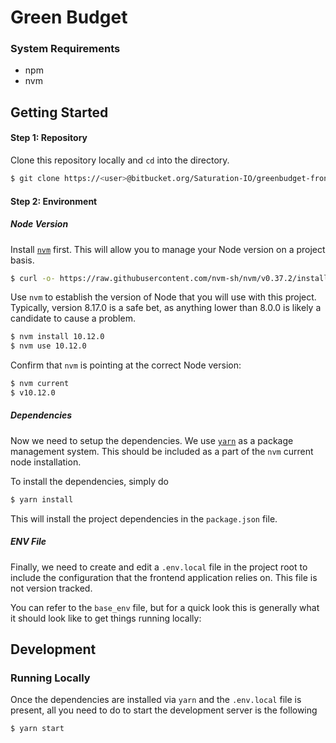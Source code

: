 # Green Budget

### System Requirements

- npm
- nvm

## Getting Started

#### Step 1: Repository

Clone this repository locally and `cd` into the directory.

```bash
$ git clone https://<user>@bitbucket.org/Saturation-IO/greenbudget-frontend.git
```

#### Step 2: Environment

##### Node Version

Install [`nvm`](https://github.com/nvm-sh/nvm) first. This will
allow you to manage your Node version on a project basis.

```bash
$ curl -o- https://raw.githubusercontent.com/nvm-sh/nvm/v0.37.2/install.sh | bash
```

Use `nvm` to establish the version of Node that you will use with this project.
Typically, version 8.17.0 is a safe bet, as anything lower than 8.0.0 is likely
a candidate to cause a problem.

```bash
$ nvm install 10.12.0
$ nvm use 10.12.0
```

Confirm that `nvm` is pointing at the correct Node version:

```bash
$ nvm current
$ v10.12.0
```

##### Dependencies

Now we need to setup the dependencies. We use [`yarn`](https://yarnpkg.com/)
as a package management system. This should be included as a part of the
`nvm` current node installation.

To install the dependencies, simply do

```bash
$ yarn install
```

This will install the project dependencies in the `package.json` file.

##### ENV File

Finally, we need to create and edit a `.env.local` file in the project root to
include the configuration that the frontend application relies on. This
file is not version tracked.

You can refer to the `base_env` file, but for a quick look this is generally
what it should look like to get things running locally:

## Development

### Running Locally

Once the dependencies are installed via `yarn` and the `.env.local` file is
present, all you need to do to start the development server is the following

```bash
$ yarn start
```